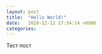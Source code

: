 ```yaml
---
layout: post
title:  "Hello World!"
date:   2020-12-12 17:34:14 +0900
categories: 
---
```


Тест пост
